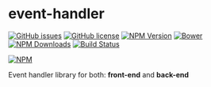 # event-handler

[![GitHub issues](https://img.shields.io/github/issues/vlavrynovych/event-handler.svg)](https://github.com/vlavrynovych/event-handler/issues)
[![GitHub license](https://img.shields.io/badge/license-MIT-blue.svg)](https://raw.githubusercontent.com/vlavrynovych/event-handler/develop/LICENSE)
[![NPM Version][npm-image]][npm-url]
[![Bower](https://img.shields.io/bower/v/event-handler.svg)]()
[![NPM Downloads][downloads-image]][downloads-url]
[![Build Status](https://travis-ci.org/vlavrynovych/event-handler.svg?branch=master)](https://travis-ci.org/vlavrynovych/event-handler)

[![NPM](https://nodei.co/npm/event-handler.png?downloads=true)](https://nodei.co/npm/event-handler/)

[npm-image]: https://img.shields.io/npm/v/event-handler.svg?style=flat
[npm-url]: https://npmjs.org/package/event-handler
[downloads-image]: https://img.shields.io/npm/dm/event-handler.svg?style=flat
[downloads-url]: https://npmjs.org/package/event-handler

Event handler library for both: **front-end** and **back-end**